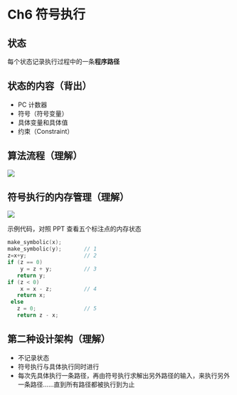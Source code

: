 # Ch6 符号执行

## 状态

每个状态记录执行过程中的一条**程序路径**

## 状态的内容（背出）

* PC 计数器
* 符号（符号变量）
* 具体变量和具体值
* 约束（Constraint）

## 算法流程（理解）

![](https://ws1.sinaimg.cn/large/006tNc79gy1fpzkuldxvlj31kw15htw1.jpg)

## 符号执行的内存管理（理解）

![](https://ws3.sinaimg.cn/large/006tNc79gy1fpzkuw2smnj31kw15hh30.jpg)

示例代码，对照 PPT 查看五个标注点的内存状态

```C
make_symbolic(x);
make_symbolic(y);       // 1
z=x+y;                  // 2
if (z == 0)
    y = z + y;          // 3
   return y;
if (z < 0)
    x = x - z;          // 4
   return x;
 else
   z = 0;               // 5
   return z - x;  
```

## 第二种设计架构（理解）

* 不记录状态
* 符号执行与具体执行同时进行
* 每次先具体执行一条路径，再由符号执行求解出另外路径的输入，来执行另外一条路径……直到所有路径都被执行到为止

